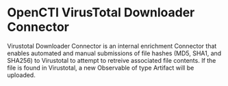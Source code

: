 # OpenCTI VirusTotal Downloader Connector

Virustotal Downloader Connector is an internal enrichment Connector that enables automated and manual submissions of file hashes (MD5, SHA1, and SHA256) to Virustotal to attempt to retreive associated file contents. If the file is found in Virustotal, a new Observable of type Artifact will be uploaded.
